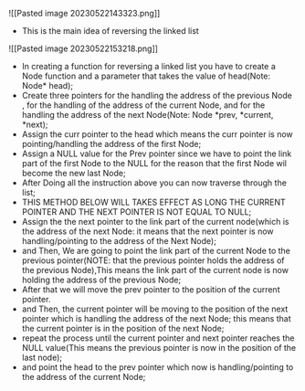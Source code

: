 
![[Pasted image 20230522143323.png]]
- This is the main idea of reversing the linked list

![[Pasted image 20230522153218.png]]
- In creating a function for reversing a linked list you have to create a Node function and a parameter that takes the value of head(Note: Node* head);
-  Create three pointers for the handling the address of the previous Node , for the handling of the address of the current Node, and for the handling the address of the next Node(Note: Node *prev, *current, *next);
-  Assign the curr pointer to the head which means the curr pointer is now pointing/handling the address of the first Node;
- Assign a NULL value for the Prev pointer since we have to point the link part of the first Node to the NULL for the reason that the first Node wil become the new last Node;
- After Doing all the instruction above you can now traverse through the list;
-  THIS METHOD BELOW WILL TAKES EFFECT AS LONG THE CURRENT POINTER AND THE NEXT POINTER IS NOT EQUAL TO NULL;
- Assign the the next pointer to the link part of the current node(which is the address of the next Node: it means that the next pointer is now handling/pointing to the address of the Next Node);
- and Then, We are going to point the link part of the current Node to the previous pointer(NOTE: that the previous pointer holds the address of the previous Node),This means the link part of the current node is now holding the address of the previous Node;
-  After that we will move the prev pointer to the position of the current pointer.
- and Then, the current pointer will be moving to the position of the next pointer which is handling the address of the next Node; this means that the current pointer is in the position of the next Node;
- repeat the process until the current pointer and next pointer reaches the NULL value(This means the previous pointer is now in the position of the last node);
- and point the head to the  prev pointer which now is handling/pointing to the address of the current Node;
